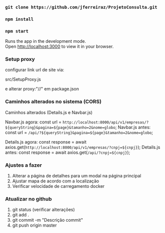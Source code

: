 ### `git clone https://github.com/jferreiraz/ProjetoConsulta.git`

### `npm install`

### `npm start`

Runs the app in the development mode.\
Open [http://localhost:3000](http://localhost:3000) to view it in your browser.

### Setup proxy

configurar link url de site via:

src/SetupProxy.js

e alterar proxy:"//" em package.json

### Caminhos alterados no sistema (CORS)

Caminhos alterados (Details.js e Navbar.js)

Navbar.js agora:              const url = `http://localhost:8000/api/v1/empresas/?${queryString}&pagina=${page}&tamanho=2&nome=globo`;
Navbar.js antes:              const url = `/api/?${queryString}&pagina=${page}&tamanho=2&nome=globo`;

Details.js agora:                 const response = await axios.get(`http://localhost:8000/api/v1/empresas/?cnpj=${cnpj}`);
Details.js antes:                 const response = await axios.get(`/api/?cnpj=${cnpj}`);

### Ajustes a fazer

1. Alterar a página de detalhes para um modal na página principal
2. Ajustar mapa de acordo com a localização
3. Verificar velocidade de carregamento docker


### Atualizar no github

1. git status (verificar alterações)
2. git add .
3. git commit -m "Descrição commit"
4. git push origin master

